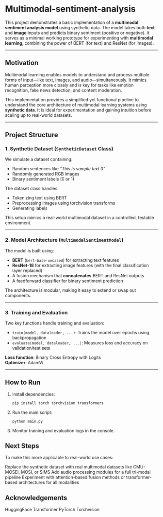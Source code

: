 # Multimodal-sentiment-analysis

This project demonstrates a basic implementation of a **multimodal sentiment analysis model** using synthetic data. The model takes both **text** and **image** inputs and predicts binary sentiment (positive or negative). It serves as a minimal working prototype for experimenting with **multimodal learning**, combining the power of BERT (for text) and ResNet (for images).

---

## Motivation

Multimodal learning enables models to understand and process multiple forms of input—like text, images, and audio—simultaneously. It mimics human perception more closely and is key for tasks like emotion recognition, fake news detection, and content moderation.

This implementation provides a simplified yet functional pipeline to understand the core architecture of multimodal learning systems using **synthetic data**. It is ideal for experimentation and gaining intuition before scaling up to real-world datasets.

---

## Project Structure

### 1. Synthetic Dataset (`SyntheticDataset` Class)

We simulate a dataset containing:
- Random sentences like _"This is sample text 0"_
- Randomly generated RGB images
- Binary sentiment labels (0 or 1)

The dataset class handles:
- Tokenizing text using BERT
- Preprocessing images using torchvision transforms
- Generating labels

This setup mimics a real-world multimodal dataset in a controlled, testable environment.

---

### 2. Model Architecture (`MultimodalSentimentModel`)

The model is built using:
- **BERT** (`bert-base-uncased`) for extracting text features
- **ResNet-18** for extracting image features (with the final classification layer replaced)
- A fusion mechanism that **concatenates** BERT and ResNet outputs
- A feedforward classifier for binary sentiment prediction

The architecture is modular, making it easy to extend or swap out components.

---

### 3. Training and Evaluation

Two key functions handle training and evaluation:

- `train(model, dataloader, ...)`: Trains the model over epochs using backpropagation
- `evaluate(model, dataloader, ...)`: Measures loss and accuracy on validation/test sets

**Loss function**: Binary Cross Entropy with Logits  
**Optimizer**: AdamW

---

## How to Run

1. Install dependencies:
   ```bash
   pip install torch torchvision transformers
2. Run the main script:
   ```bash
   python main.py
3. Monitor training and evaluation logs in the console.

## Next Steps

To make this more applicable to real-world use cases:

  Replace the synthetic dataset with real multimodal datasets like CMU-MOSEI, MOSI, or SIMS
  Add audio processing modules for a full tri-modal pipeline
  Experiment with attention-based fusion methods or transformer-based architectures for all modalities

## Acknowledgements
  HuggingFace Transformer
  PyTorch
  Torchvision


 

